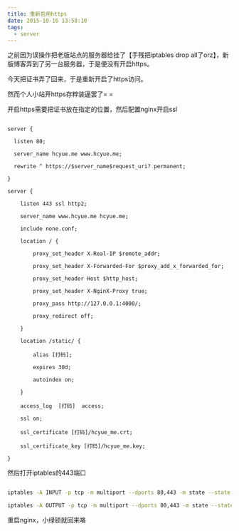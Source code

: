 ```yaml
---
title: 重新启用https
date: 2015-10-16 13:58:10
tags:
  - server
---
```

之前因为误操作把老版站点的服务器给挂了【手残把iptables drop all了orz】，新版博客弄到了另一台服务器，于是便没有开启https。

今天把证书弄了回来，于是重新开启了https访问。

然而个人小站开https存粹装逼罢了= =

开启https需要把证书放在指定的位置，然后配置nginx开启ssl

```nginx
server {
  listen 80;
  server_name hcyue.me www.hcyue.me;
  rewrite ^ https://$server_name$request_uri? permanent;
}
server {
    listen 443 ssl http2;
    server_name www.hcyue.me hcyue.me;
    include none.conf;
    location / {
        proxy_set_header X-Real-IP $remote_addr;  
        proxy_set_header X-Forwarded-For $proxy_add_x_forwarded_for;  
        proxy_set_header Host $http_host;  
        proxy_set_header X-NginX-Proxy true;  
        proxy_pass http://127.0.0.1:4000/;  
        proxy_redirect off;  
    }
    location /static/ {
        alias [打码];
        expires 30d;
        autoindex on;
    }
    access_log  [打码]  access;
    ssl on;
    ssl_certificate [打码]/hcyue_me.crt;
    ssl_certificate_key [打码]/hcyue_me.key;
}
```

然后打开iptables的443端口

```bash
iptables -A INPUT -p tcp -m multiport --dports 80,443 -m state --state NEW,ESTABLISHED -j ACCEPT
iptables -A OUTPUT -p tcp -m multiport --dports 80,443 -m state --state NEW,ESTABLISHED -j ACCEPT
```

重启nginx，小绿锁就回来咯